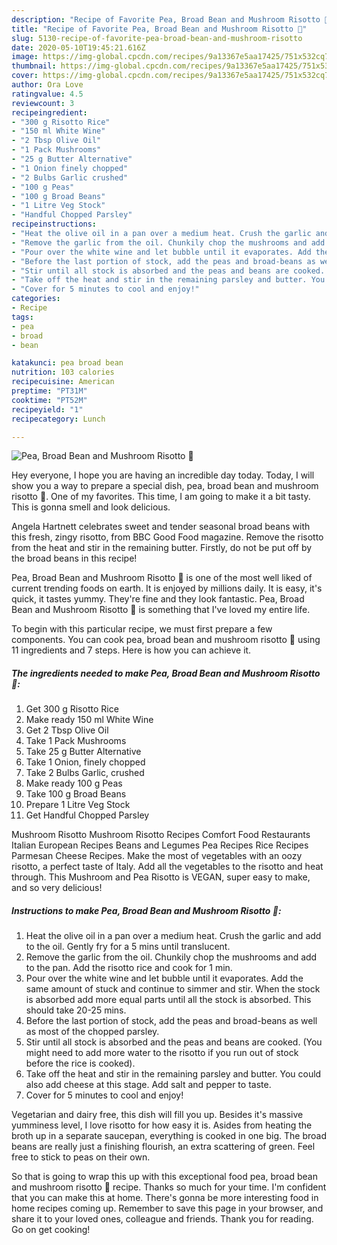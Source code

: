 ```yaml
---
description: "Recipe of Favorite Pea, Broad Bean and Mushroom Risotto 🍚"
title: "Recipe of Favorite Pea, Broad Bean and Mushroom Risotto 🍚"
slug: 5130-recipe-of-favorite-pea-broad-bean-and-mushroom-risotto
date: 2020-05-10T19:45:21.616Z
image: https://img-global.cpcdn.com/recipes/9a13367e5aa17425/751x532cq70/pea-broad-bean-and-mushroom-risotto-🍚-recipe-main-photo.jpg
thumbnail: https://img-global.cpcdn.com/recipes/9a13367e5aa17425/751x532cq70/pea-broad-bean-and-mushroom-risotto-🍚-recipe-main-photo.jpg
cover: https://img-global.cpcdn.com/recipes/9a13367e5aa17425/751x532cq70/pea-broad-bean-and-mushroom-risotto-🍚-recipe-main-photo.jpg
author: Ora Love
ratingvalue: 4.5
reviewcount: 3
recipeingredient:
- "300 g Risotto Rice"
- "150 ml White Wine"
- "2 Tbsp Olive Oil"
- "1 Pack Mushrooms"
- "25 g Butter Alternative"
- "1 Onion finely chopped"
- "2 Bulbs Garlic crushed"
- "100 g Peas"
- "100 g Broad Beans"
- "1 Litre Veg Stock"
- "Handful Chopped Parsley"
recipeinstructions:
- "Heat the olive oil in a pan over a medium heat. Crush the garlic and add to the oil. Gently fry for a 5 mins until translucent."
- "Remove the garlic from the oil. Chunkily chop the mushrooms and add to the pan. Add the risotto rice and cook for 1 min."
- "Pour over the white wine and let bubble until it evaporates. Add the same amount of stuck and continue to simmer and stir. When the stock is absorbed add more equal parts until all the stock is absorbed. This should take 20-25 mins."
- "Before the last portion of stock, add the peas and broad-beans as well as most of the chopped parsley."
- "Stir until all stock is absorbed and the peas and beans are cooked. (You might need to add more water to the risotto if you run out of stock before the rice is cooked)."
- "Take off the heat and stir in the remaining parsley and butter. You could also add cheese at this stage. Add salt and pepper to taste."
- "Cover for 5 minutes to cool and enjoy!"
categories:
- Recipe
tags:
- pea
- broad
- bean

katakunci: pea broad bean 
nutrition: 103 calories
recipecuisine: American
preptime: "PT31M"
cooktime: "PT52M"
recipeyield: "1"
recipecategory: Lunch

---
```



![Pea, Broad Bean and Mushroom Risotto 🍚](https://img-global.cpcdn.com/recipes/9a13367e5aa17425/751x532cq70/pea-broad-bean-and-mushroom-risotto-🍚-recipe-main-photo.jpg)

Hey everyone, I hope you are having an incredible day today. Today, I will show you a way to prepare a special dish, pea, broad bean and mushroom risotto 🍚. One of my favorites. This time, I am going to make it a bit tasty. This is gonna smell and look delicious.

Angela Hartnett celebrates sweet and tender seasonal broad beans with this fresh, zingy risotto, from BBC Good Food magazine. Remove the risotto from the heat and stir in the remaining butter. Firstly, do not be put off by the broad beans in this recipe!

Pea, Broad Bean and Mushroom Risotto 🍚 is one of the most well liked of current trending foods on earth. It is enjoyed by millions daily. It is easy, it's quick, it tastes yummy. They're fine and they look fantastic. Pea, Broad Bean and Mushroom Risotto 🍚 is something that I've loved my entire life.


To begin with this particular recipe, we must first prepare a few components. You can cook pea, broad bean and mushroom risotto 🍚 using 11 ingredients and 7 steps. Here is how you can achieve it.

<!--inarticleads1-->

##### The ingredients needed to make Pea, Broad Bean and Mushroom Risotto 🍚:

1. Get 300 g Risotto Rice
1. Make ready 150 ml White Wine
1. Get 2 Tbsp Olive Oil
1. Take 1 Pack Mushrooms
1. Take 25 g Butter Alternative
1. Take 1 Onion, finely chopped
1. Take 2 Bulbs Garlic, crushed
1. Make ready 100 g Peas
1. Take 100 g Broad Beans
1. Prepare 1 Litre Veg Stock
1. Get Handful Chopped Parsley


Mushroom Risotto Mushroom Risotto Recipes Comfort Food Restaurants Italian European Recipes Beans and Legumes Pea Recipes Rice Recipes Parmesan Cheese Recipes. Make the most of vegetables with an oozy risotto, a perfect taste of Italy. Add all the vegetables to the risotto and heat through. This Mushroom and Pea Risotto is VEGAN, super easy to make, and so very delicious! 

<!--inarticleads2-->

##### Instructions to make Pea, Broad Bean and Mushroom Risotto 🍚:

1. Heat the olive oil in a pan over a medium heat. Crush the garlic and add to the oil. Gently fry for a 5 mins until translucent.
1. Remove the garlic from the oil. Chunkily chop the mushrooms and add to the pan. Add the risotto rice and cook for 1 min.
1. Pour over the white wine and let bubble until it evaporates. Add the same amount of stuck and continue to simmer and stir. When the stock is absorbed add more equal parts until all the stock is absorbed. This should take 20-25 mins.
1. Before the last portion of stock, add the peas and broad-beans as well as most of the chopped parsley.
1. Stir until all stock is absorbed and the peas and beans are cooked. (You might need to add more water to the risotto if you run out of stock before the rice is cooked).
1. Take off the heat and stir in the remaining parsley and butter. You could also add cheese at this stage. Add salt and pepper to taste.
1. Cover for 5 minutes to cool and enjoy!


Vegetarian and dairy free, this dish will fill you up. Besides it&#39;s massive yumminess level, I love risotto for how easy it is. Asides from heating the broth up in a separate saucepan, everything is cooked in one big. The broad beans are really just a finishing flourish, an extra scattering of green. Feel free to stick to peas on their own. 

So that is going to wrap this up with this exceptional food pea, broad bean and mushroom risotto 🍚 recipe. Thanks so much for your time. I'm confident that you can make this at home. There's gonna be more interesting food in home recipes coming up. Remember to save this page in your browser, and share it to your loved ones, colleague and friends. Thank you for reading. Go on get cooking!
